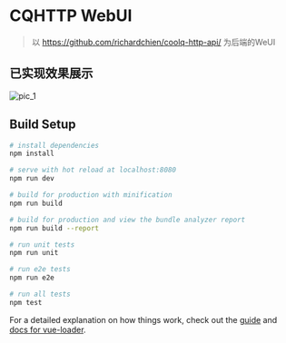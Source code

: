 # CQHTTP WebUI

> 以 https://github.com/richardchien/coolq-http-api/ 为后端的WeUI

## 已实现效果展示
![pic_1](https://github.com/ma6254/cqhttp_webui/raw/master/src/assets/a1.gif)

## Build Setup

``` bash
# install dependencies
npm install

# serve with hot reload at localhost:8080
npm run dev

# build for production with minification
npm run build

# build for production and view the bundle analyzer report
npm run build --report

# run unit tests
npm run unit

# run e2e tests
npm run e2e

# run all tests
npm test
```

For a detailed explanation on how things work, check out the [guide](http://vuejs-templates.github.io/webpack/) and [docs for vue-loader](http://vuejs.github.io/vue-loader).
